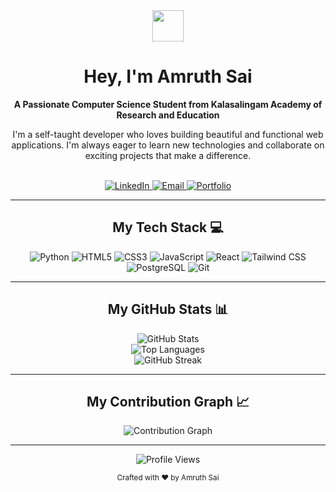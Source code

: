 <!--
Hello, Amruth! 👋
This is the complete and corrected file. All image and social links have been fixed.
The final step is to replace your-github-username in the URLs for the stats and graphs at the bottom with your actual GitHub username.
-->

<!-- Center-aligned Header with Waving Hand Animation -->

<div align="center">
<img src="https://www.google.com/search?q=https://media.giphy.com/media/hvRJCLFzcasrR4ia7z/giphy.gif" width="50px" />
<h1>
Hey, I'm Amruth Sai
</h1>
<p>
<strong>A Passionate Computer Science Student from Kalasalingam Academy of Research and Education</strong>
</p>
<p>
I'm a self-taught developer who loves building beautiful and functional web applications. I'm always eager to learn new technologies and collaborate on exciting projects that make a difference.
</p>
</div>

<br />

<!-- Social Media and Contact Links -->

<div align="center">
<a href="https://www.google.com/search?q=https://linkedin.com/in/amruth-sai-mudivarthi-62b742268" target="_blank">
<img src="https://www.google.com/search?q=https://img.shields.io/badge/LinkedIn-%25230077B5.svg%3F%26style%3Dfor-the-badge%26logo%3Dlinkedin%26logoColor%3Dwhite" alt="LinkedIn" />
</a>
<a href="mailto:amruthsai2004@gmail.com" target="_blank">
<img src="https://www.google.com/search?q=https://img.shields.io/badge/Email-D14836%3Fstyle%3Dfor-the-badge%26logo%3Dgmail%26logoColor%3Dwhite" alt="Email" />
</a>
<a href="https://portfolio-sob3.vercel.app/" target="_blank">
<img src="https://www.google.com/search?q=https://img.shields.io/badge/Portfolio-255E63%3Fstyle%3Dfor-the-badge%26logo%3Dgoogle-chrome%26logoColor%3Dwhite" alt="Portfolio" />
</a>
</div>

<hr/>

<!-- Tech Stack Section -->

<h2 align="center">My Tech Stack 💻</h2>
<div align="center">
<img src="https://www.google.com/search?q=https://img.shields.io/badge/Python-3776AB%3Fstyle%3Dfor-the-badge%26logo%3Dpython%26logoColor%3Dwhite" alt="Python" />
<img src="https://www.google.com/search?q=https://img.shields.io/badge/HTML5-E34F26%3Fstyle%3Dfor-the-badge%26logo%3Dhtml5%26logoColor%3Dwhite" alt="HTML5" />
<img src="https://www.google.com/search?q=https://img.shields.io/badge/CSS3-1572B6%3Fstyle%3Dfor-the-badge%26logo%3Dcss3%26logoColor%3Dwhite" alt="CSS3" />
<img src="https://www.google.com/search?q=https://img.shields.io/badge/JavaScript-F7DF1E%3Fstyle%3Dfor-the-badge%26logo%3Djavascript%26logoColor%3Dblack" alt="JavaScript" />
<img src="https://www.google.com/search?q=https://img.shields.io/badge/React-20232A%3Fstyle%3Dfor-the-badge%26logo%3Dreact%26logoColor%3D61DAFB" alt="React" />
<img src="https://www.google.com/search?q=https://img.shields.io/badge/Tailwind_CSS-38B2AC%3Fstyle%3Dfor-the-badge%26logo%3Dtailwind-css%26logoColor%3Dwhite" alt="Tailwind CSS" />
<img src="https://www.google.com/search?q=https://img.shields.io/badge/PostgreSQL-316192%3Fstyle%3Dfor-the-badge%26logo%3Dpostgresql%26logoColor%3Dwhite" alt="PostgreSQL" />
<img src="https://www.google.com/search?q=https://img.shields.io/badge/Git-F05032%3Fstyle%3Dfor-the-badge%26logo%3Dgit%26logoColor%3Dwhite" alt="Git" />
</div>

<hr/>

<!-- GitHub Stats Section -->

<h2 align="center">My GitHub Stats 📊</h2>
<div align="center">
<!-- IMPORTANT: Replace your-github-username with your actual username -->
<img src="https://www.google.com/search?q=https://github-readme-stats.vercel.app/api%3Fusername%3DAmruth-Sai-Mudivarthi%26show_icons%3Dtrue%26theme%3Dtokyonight%26count_private%3Dtrue%26hide_border%3Dtrue%26include_all_commits%3Dtrue" alt="GitHub Stats" />
<br/>
<img src="https://www.google.com/search?q=https://github-readme-stats.vercel.app/api/top-langs/%3Fusername%3DAmruth-Sai-Mudivarthi%26layout%3Dcompact%26theme%3Dtokyonight%26hide_border%3Dtrue%26langs_count%3D8" alt="Top Languages" />
<br/>
<img src="https://www.google.com/search?q=https://github-readme-streak-stats.herokuapp.com/%3Fuser%3DAmruth-Sai-Mudivarthi%26theme%3Dtokyonight%26hide_border%3Dtrue" alt="GitHub Streak" />
</div>

<hr/>

<!-- GitHub Activity Graph -->

<h2 align="center">My Contribution Graph 📈</h2>
<div align="center">
<!-- IMPORTANT: Replace your-github-username with your actual username -->
<img src="https://www.google.com/search?q=https://github-readme-activity-graph.vercel.app/graph%3Fusername%3DAmruth-Sai-Mudivarthi%26theme%3Dtokyonight%26hide_border%3Dtrue%26bg_color%3D1a1b27" alt="Contribution Graph" />
</div>

<hr/>

<!-- Profile Views Counter -->

<div align="center">
<!-- IMPORTANT: Replace your-github-username with your actual username -->
<img src="https://www.google.com/search?q=https://komarev.com/ghpvc/%3Fusername%3DAmruth-Sai-Mudivarthi%26style%3Dfor-the-badge%26color%3Dbrightgreen" alt="Profile Views" />
</div>

<!-- Footer -->

<p align="center">
<small>Crafted with ❤️ by Amruth Sai</small>
</p>

